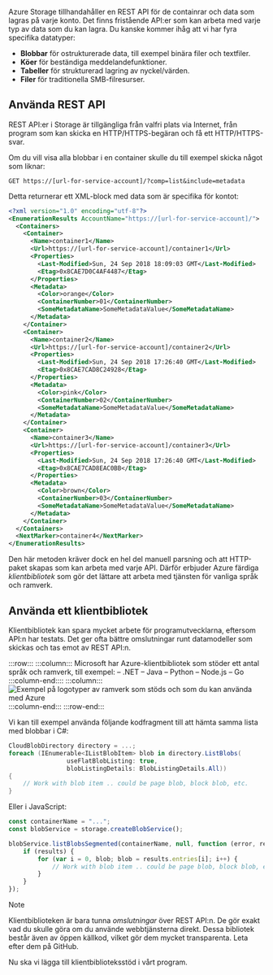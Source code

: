Azure Storage tillhandahåller en REST API för de containrar och data som lagras på varje konto. Det finns fristående API:er som kan arbeta med varje typ av data som du kan lagra. Du kanske kommer ihåg att vi har fyra specifika datatyper:

- **Blobbar** för ostrukturerade data, till exempel binära filer och textfiler.
- **Köer** för beständiga meddelandefunktioner.
- **Tabeller** för strukturerad lagring av nyckel/värden.
- **Filer** för traditionella SMB-filresurser.

## <a name="using-the-rest-api"></a>Använda REST API

REST API:er i Storage är tillgängliga från valfri plats via Internet, från program som kan skicka en HTTP/HTTPS-begäran och få ett HTTP/HTTPS-svar.

Om du vill visa alla blobbar i en container skulle du till exempel skicka något som liknar:

```http
GET https://[url-for-service-account]/?comp=list&include=metadata
```

Detta returnerar ett XML-block med data som är specifika för kontot:

```xml
<?xml version="1.0" encoding="utf-8"?>  
<EnumerationResults AccountName="https://[url-for-service-account]/">  
  <Containers>  
    <Container>  
      <Name>container1</Name>  
      <Url>https://[url-for-service-account]/container1</Url>  
      <Properties>  
        <Last-Modified>Sun, 24 Sep 2018 18:09:03 GMT</Last-Modified>  
        <Etag>0x8CAE7D0C4AF4487</Etag>  
      </Properties>  
      <Metadata>  
        <Color>orange</Color>  
        <ContainerNumber>01</ContainerNumber>  
        <SomeMetadataName>SomeMetadataValue</SomeMetadataName>  
      </Metadata>  
    </Container>  
    <Container>  
      <Name>container2</Name>  
      <Url>https://[url-for-service-account]/container2</Url>  
      <Properties>  
        <Last-Modified>Sun, 24 Sep 2018 17:26:40 GMT</Last-Modified>  
        <Etag>0x8CAE7CAD8C24928</Etag>  
      </Properties>  
      <Metadata>  
        <Color>pink</Color>  
        <ContainerNumber>02</ContainerNumber>  
        <SomeMetadataName>SomeMetadataValue</SomeMetadataName>  
      </Metadata>  
    </Container>  
    <Container>  
      <Name>container3</Name>  
      <Url>https://[url-for-service-account]/container3</Url>  
      <Properties>  
        <Last-Modified>Sun, 24 Sep 2018 17:26:40 GMT</Last-Modified>  
        <Etag>0x8CAE7CAD8EAC0BB</Etag>  
      </Properties>  
      <Metadata>  
        <Color>brown</Color>  
        <ContainerNumber>03</ContainerNumber>  
        <SomeMetadataName>SomeMetadataValue</SomeMetadataName>  
      </Metadata>  
    </Container>  
  </Containers>  
  <NextMarker>container4</NextMarker>  
</EnumerationResults>  
```

Den här metoden kräver dock en hel del manuell parsning och att HTTP-paket skapas som kan arbeta med varje API. Därför erbjuder Azure färdiga _klientbibliotek_ som gör det lättare att arbeta med tjänsten för vanliga språk och ramverk.

## <a name="using-a-client-library"></a>Använda ett klientbibliotek

Klientbibliotek kan spara mycket arbete för programutvecklarna, eftersom API:n har testats. Det ger ofta bättre omslutningar runt datamodeller som skickas och tas emot av REST API:n.

:::row:::
    :::column:::
        Microsoft har Azure-klientbibliotek som stöder ett antal språk och ramverk, till exempel: – .NET – Java – Python – Node.js – Go :::column-end:::: :::column:::
        <br> ![Exempel på logotyper av ramverk som stöds och som du kan använda med Azure](../media/4-common-tools.png) 
    :::column-end:::
:::row-end:::

Vi kan till exempel använda följande kodfragment till att hämta samma lista med blobbar i C#:

```csharp
CloudBlobDirectory directory = ...;
foreach (IEnumerable<IListBlobItem> blob in directory.ListBlobs(
                useFlatBlobListing: true,
                blobListingDetails: BlobListingDetails.All))
{
    // Work with blob item .. could be page blob, block blob, etc.
}
```

Eller i JavaScript:

```javascript
const containerName = "...";
const blobService = storage.createBlobService();

blobService.listBlobsSegmented(containerName, null, function (error, results) {
    if (results) {
        for (var i = 0, blob; blob = results.entries[i]; i++) {
            // Work with blob item .. could be page blob, block blob, etc.
        }
    }
});
```

> [!NOTE]
> Klientbiblioteken är bara tunna _omslutningar_ över REST API:n. De gör exakt vad du skulle göra om du använde webbtjänsterna direkt. Dessa bibliotek består även av öppen källkod, vilket gör dem mycket transparenta. Leta efter dem på GitHub.

Nu ska vi lägga till klientbiblioteksstöd i vårt program.